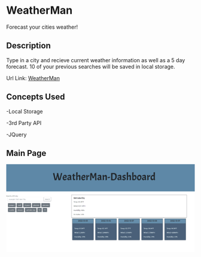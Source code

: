 # WeatherMan
Forecast your cities weather!

## Description
Type in a city and recieve current weather information as well as a 
5 day forecast. 10 of your previous searches will be saved in local storage.


Url Link:
[WeatherMan](https://themanamana.github.io/WeatherMan/)

## Concepts Used

-Local Storage

-3rd Party API

-JQuery



## Main Page
![Main Page](./assets/WeatherMan.png)